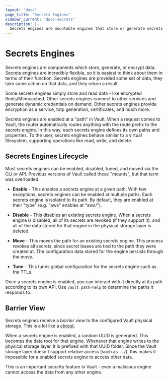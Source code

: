 ```yaml
---
layout: "docs"
page_title: "Secrets Engines"
sidebar_current: "docs-secrets"
description: |-
  Secrets engines are mountable engines that store or generate secrets in Vault.
---
```


# Secrets Engines

Secrets engines are components which store, generate, or encrypt data. Secrets
engines are incredibly flexible, so it is easiest to think about them in terms
of their function. Secrets engines are provided some set of data, they take some
action on that data, and they return a result.

Some secrets engines simply store and read data - like encrypted
Redis/Memcached. Other secrets engines connect to other services and generate
dynamic credentials on demand. Other secrets engines provide encryption as a
service, totp generation, certificates, and much more.

Secrets engines are enabled at a "path" in Vault. When a request comes to Vault,
the router automatically routes anything with the route prefix to the secrets
engine. In this way, each secrets engine defines its own paths and properties.
To the user, secrets engines behave similar to a virtual filesystem, supporting
operations like read, write, and delete.

## Secrets Engines Lifecycle

Most secrets engines can be enabled, disabled, tuned, and moved via the CLI or
API. Previous versions of Vault called these "mounts", but that term was
overloaded.

- **Enable** - This enables a secrets engine at a given path. With few
  exceptions, secrets engines can be enabled at multiple paths. Each secrets
  engine is isolated to its path. By default, they are enabled at their "type"
  (e.g. "aws" enables at "aws/").

- **Disable** - This disables an existing secrets engine. When a secrets engine
  is disabled, all of its secrets are revoked (if they support it), and all of
  the data stored for that engine in the physical storage layer is deleted.

- **Move** - This moves the path for an existing secrets engine. This process
  revokes all secrets, since secret leases are tied to the path they were
  created at. The configuration data stored for the engine persists through the
  move.

- **Tune** - This tunes global configuration for the secrets engine such as the
  TTLs.

Once a secrets engine is enabled, you can interact with it directly at its path
according to its own API. Use `vault path-help` to determine the paths it
responds to.

## Barrier View

Secrets engines receive a _barrier view_ to the configured Vault physical
storage. This is a lot like a [chroot](https://en.wikipedia.org/wiki/Chroot).

When a secrets engine is enabled, a random UUID is generated. This becomes the
data root for that engine. Whenever that engine writes to the physical storage
layer, it is prefixed with that UUID folder. Since the Vault storage layer
doesn't support relative access (such as `../`), this makes it impossible for a
enabled secrets engine to access other data.

This is an important security feature in Vault - even a malicious engine
cannot access the data from any other engine.
